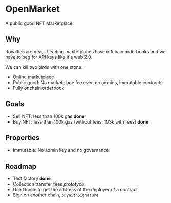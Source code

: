 # OpenMarket

A public good NFT Marketplace.

## Why

Royalties are dead. Leading marketplaces have offchain orderbooks and we have to
beg for API keys like it's web 2.0.

We can kill two birds with one stone:

- Online marketplace
- Public good: No marketplace fee ever, no admins, immutable contracts.
- Fully onchain orderbook

## Goals

- Sell NFT: less than 100k gas **done**
- Buy NFT: less than 100k gas (without fees, 103k with fees) **done**

## Properties

- Immutable: No admin key and no governance

## Roadmap

- Test factory **done**
- Collection transfer fees _prototype_
- Use Oracle to get the address of the deployer of a contract
- Sign on another chain, `buyWithSignature`
